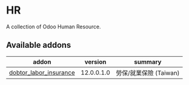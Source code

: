 # HR
A collection of Odoo Human Resource.

[//]: # (addons)

Available addons
----------------
addon | version | summary
--- | --- | ---
[dobtor_labor_insurance](dobtor_labor_insurance/) | 12.0.0.1.0 | 勞保/就業保險 (Taiwan)